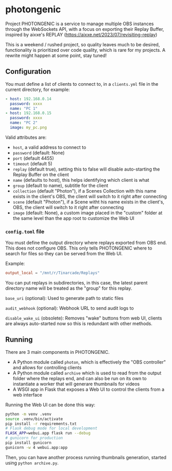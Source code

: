 # photongenic

Project PHOTONGENIC is a service to manage multiple OBS instances through the
WebSockets API, with a focus on exporting their Replay Buffer, inspired by
aixxe's REPLAY (https://aixxe.net/2023/07/revisiting-replay)

This is a weekend / rushed project, so quality leaves much to be desired,
functionality is prioritized over code quality, which is rare for my projects.
A rewrite might happen at some point, stay tuned!

## Configuration

You must define a list of clients to connect to, in a `clients.yml` file in the
current directory, for example:

```yaml
- host: 192.168.0.14
  password: xxxx
  name: "PC 1"
- host: 192.168.0.15
  password: xxxx
  name: "PC 2"
  image: my_pc.png
```

Valid attributes are:

- `host`, a valid address to connect to
- `password` (default: None)
- `port` (default 4455)
- `timeout` (default 5)
- `replay` (default true), setting this to false will disable auto-starting the
  Replay Buffer on the client
- `name` (defaults to host), this helps identifying which client is what
- `group` (default to name), subtitle for the client
- `collection` (default "Photon"), if a Scenes Collection with this name exists
  in the client's OBS, the client will switch to it right after connecting
- `scene` (default "Photon"), if a Scene witht his name exists in the client's,
  OBS, the client will switch to it right after connecting
- `image` (default: None), a custom image placed in the "custom" folder at the
  same level than the app root to customize the Web UI

### `config.toml` file

You must define the output directory where replays exported from OBS end. This
does not configure OBS. This only tells PHOTONGENIC where to search for files so
they can be served from the Web UI.

Example:

```toml
output_local = "/mnt/r/Tinarcade/Replays"
```

You can put replays in subdirectories, in this case, the latest parent
directory name will be treated as the "group" for this replay.

`base_uri` (optional): Used to generate path to static files

`audit_webhook` (optional): Webhook URL to send audit logs to

`disable_wake_ui` (obsolete): Removes "wake" buttons from web UI, clients are
always auto-started now so this is redundant with other methods.

## Running

There are 3 main components in PHOTONGENIC.

- A Python module called `photon`, which is effectively the "OBS controller"
  and allows for controlling clients
- A Python module called `archive` which is used to read from the output folder
  where the replays end, and can also be run on its own to instantiate a worker
  that will generare thumbnails for videos
- A WSGI app in Flask that exposes a Web UI to control the clients from a web
  interface

Running the Web UI can be done this way:

```bash
python -m venv .venv
source .venv/bin/activate
pip install -r requirements.txt
# Flask debug mode for local development
FLASK_APP=webui.app flask run --debug
# gunicorn for production
pip install gunicorn
gunicorn -w 4 webui.app:app
```

Then, you can have another process running thumbnails generation, started using
`python archive.py`.
